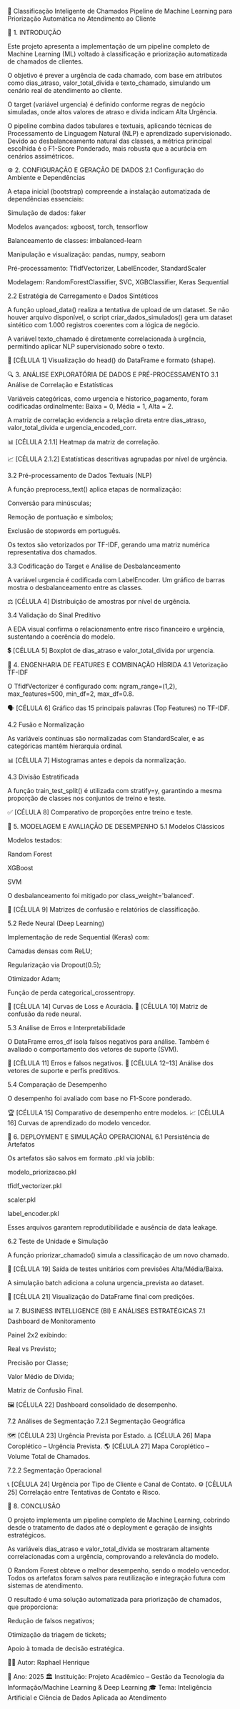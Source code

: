 🧠 Classificação Inteligente de Chamados
Pipeline de Machine Learning para Priorização Automática no Atendimento ao Cliente

📘 1. INTRODUÇÃO

Este projeto apresenta a implementação de um pipeline completo de Machine Learning (ML) voltado à classificação e priorização automatizada de chamados de clientes.

O objetivo é prever a urgência de cada chamado, com base em atributos como dias_atraso, valor_total_divida e texto_chamado, simulando um cenário real de atendimento ao cliente.

O target (variável urgencia) é definido conforme regras de negócio simuladas, onde altos valores de atraso e dívida indicam Alta Urgência.

O pipeline combina dados tabulares e textuais, aplicando técnicas de Processamento de Linguagem Natural (NLP) e aprendizado supervisionado.
Devido ao desbalanceamento natural das classes, a métrica principal escolhida é o F1-Score Ponderado, mais robusta que a acurácia em cenários assimétricos.

⚙️ 2. CONFIGURAÇÃO E GERAÇÃO DE DADOS
2.1 Configuração do Ambiente e Dependências

A etapa inicial (bootstrap) compreende a instalação automatizada de dependências essenciais:

Simulação de dados: faker

Modelos avançados: xgboost, torch, tensorflow

Balanceamento de classes: imbalanced-learn

Manipulação e visualização: pandas, numpy, seaborn

Pré-processamento: TfidfVectorizer, LabelEncoder, StandardScaler

Modelagem: RandomForestClassifier, SVC, XGBClassifier, Keras Sequential

2.2 Estratégia de Carregamento e Dados Sintéticos

A função upload_data() realiza a tentativa de upload de um dataset.
Se não houver arquivo disponível, o script criar_dados_simulados() gera um dataset sintético com 1.000 registros coerentes com a lógica de negócio.

A variável texto_chamado é diretamente correlacionada à urgência, permitindo aplicar NLP supervisionado sobre o texto.

📸 [CÉLULA 1] Visualização do head() do DataFrame e formato (shape).

🔍 3. ANÁLISE EXPLORATÓRIA DE DADOS E PRÉ-PROCESSAMENTO
3.1 Análise de Correlação e Estatísticas

Variáveis categóricas, como urgencia e historico_pagamento, foram codificadas ordinalmente:
Baixa = 0, Média = 1, Alta = 2.

A matriz de correlação evidencia a relação direta entre dias_atraso, valor_total_divida e urgencia_encoded_corr.

📊 [CÉLULA 2.1.1] Heatmap da matriz de correlação.

📈 [CÉLULA 2.1.2] Estatísticas descritivas agrupadas por nível de urgência.

3.2 Pré-processamento de Dados Textuais (NLP)

A função preprocess_text() aplica etapas de normalização:

Conversão para minúsculas;

Remoção de pontuação e símbolos;

Exclusão de stopwords em português.

Os textos são vetorizados por TF-IDF, gerando uma matriz numérica representativa dos chamados.

3.3 Codificação do Target e Análise de Desbalanceamento

A variável urgencia é codificada com LabelEncoder.
Um gráfico de barras mostra o desbalanceamento entre as classes.

⚖️ [CÉLULA 4] Distribuição de amostras por nível de urgência.

3.4 Validação do Sinal Preditivo

A EDA visual confirma o relacionamento entre risco financeiro e urgência, sustentando a coerência do modelo.

💲 [CÉLULA 5] Boxplot de dias_atraso e valor_total_divida por urgencia.

🧩 4. ENGENHARIA DE FEATURES E COMBINAÇÃO HÍBRIDA
4.1 Vetorização TF-IDF

O TfidfVectorizer é configurado com:
ngram_range=(1,2), max_features=500, min_df=2, max_df=0.8.

🗣️ [CÉLULA 6] Gráfico das 15 principais palavras (Top Features) no TF-IDF.

4.2 Fusão e Normalização

As variáveis contínuas são normalizadas com StandardScaler, e as categóricas mantêm hierarquia ordinal.

📊 [CÉLULA 7] Histogramas antes e depois da normalização.

4.3 Divisão Estratificada

A função train_test_split() é utilizada com stratify=y, garantindo a mesma proporção de classes nos conjuntos de treino e teste.

✅ [CÉLULA 8] Comparativo de proporções entre treino e teste.

🤖 5. MODELAGEM E AVALIAÇÃO DE DESEMPENHO
5.1 Modelos Clássicos

Modelos testados:

Random Forest

XGBoost

SVM

O desbalanceamento foi mitigado por class_weight='balanced'.

🎯 [CÉLULA 9] Matrizes de confusão e relatórios de classificação.

5.2 Rede Neural (Deep Learning)

Implementação de rede Sequential (Keras) com:

Camadas densas com ReLU;

Regularização via Dropout(0.5);

Otimizador Adam;

Função de perda categorical_crossentropy.

🧠 [CÉLULA 14] Curvas de Loss e Acurácia.
🎯 [CÉLULA 10] Matriz de confusão da rede neural.

5.3 Análise de Erros e Interpretabilidade

O DataFrame erros_df isola falsos negativos para análise.
Também é avaliado o comportamento dos vetores de suporte (SVM).

🚨 [CÉLULA 11] Erros e falsos negativos.
🔎 [CÉLULA 12–13] Análise dos vetores de suporte e perfis preditivos.

5.4 Comparação de Desempenho

O desempenho foi avaliado com base no F1-Score ponderado.

🏆 [CÉLULA 15] Comparativo de desempenho entre modelos.
📈 [CÉLULA 16] Curvas de aprendizado do modelo vencedor.

🚀 6. DEPLOYMENT E SIMULAÇÃO OPERACIONAL
6.1 Persistência de Artefatos

Os artefatos são salvos em formato .pkl via joblib:

modelo_priorizacao.pkl

tfidf_vectorizer.pkl

scaler.pkl

label_encoder.pkl

Esses arquivos garantem reprodutibilidade e ausência de data leakage.

6.2 Teste de Unidade e Simulação

A função priorizar_chamado() simula a classificação de um novo chamado.

🧪 [CÉLULA 19] Saída de testes unitários com previsões Alta/Média/Baixa.

A simulação batch adiciona a coluna urgencia_prevista ao dataset.

🥇 [CÉLULA 21] Visualização do DataFrame final com predições.

📊 7. BUSINESS INTELLIGENCE (BI) E ANÁLISES ESTRATÉGICAS
7.1 Dashboard de Monitoramento

Painel 2x2 exibindo:

Real vs Previsto;

Precisão por Classe;

Valor Médio de Dívida;

Matriz de Confusão Final.

🖼️ [CÉLULA 22] Dashboard consolidado de desempenho.

7.2 Análises de Segmentação
7.2.1 Segmentação Geográfica

🗺️ [CÉLULA 23] Urgência Prevista por Estado.
♨️ [CÉLULA 26] Mapa Coroplético – Urgência Prevista.
🌎 [CÉLULA 27] Mapa Coroplético – Volume Total de Chamados.

7.2.2 Segmentação Operacional

📞 [CÉLULA 24] Urgência por Tipo de Cliente e Canal de Contato.
⚙️ [CÉLULA 25] Correlação entre Tentativas de Contato e Risco.

🧾 8. CONCLUSÃO

O projeto implementa um pipeline completo de Machine Learning, cobrindo desde o tratamento de dados até o deployment e geração de insights estratégicos.

As variáveis dias_atraso e valor_total_divida se mostraram altamente correlacionadas com a urgência, comprovando a relevância do modelo.

O Random Forest obteve o melhor desempenho, sendo o modelo vencedor.
Todos os artefatos foram salvos para reutilização e integração futura com sistemas de atendimento.

O resultado é uma solução automatizada para priorização de chamados, que proporciona:

Redução de falsos negativos;

Otimização da triagem de tickets;

Apoio à tomada de decisão estratégica.

👨‍💻 Autor: Raphael Henrique

📅 Ano: 2025
🏛️ Instituição: Projeto Acadêmico – Gestão da Tecnologia da Informação/Machine Learning & Deep Learning
🎓 Tema: Inteligência Artificial e Ciência de Dados Aplicada ao Atendimento
